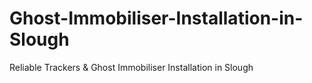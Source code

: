 # Ghost-Immobiliser-Installation-in-Slough
Reliable Trackers &amp; Ghost Immobiliser Installation in Slough
